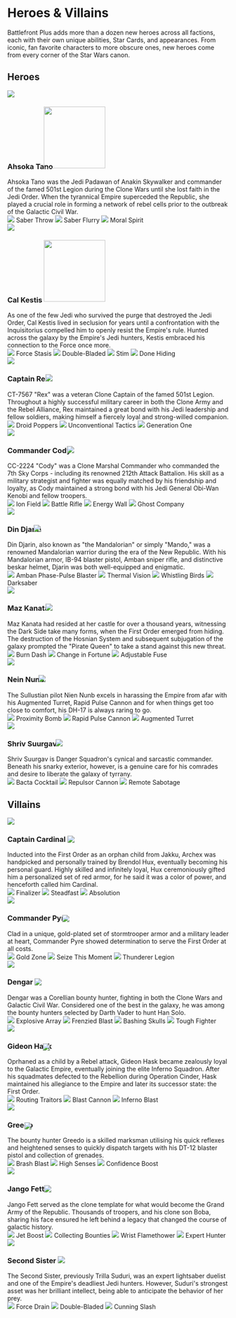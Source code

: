 # Heroes & Villains

Battlefront Plus adds more than a dozen new heroes across all factions, each with their own unique abilities, Star Cards, and appearances. From iconic, fan favorite characters to more obscure ones, new heroes come from every corner of the Star Wars canon.

## Heroes

<div class="hero">
  <img class="portrait" class="no-lb"  src="../../assets/portraits/Portait_Ahsoka.png">
  <div class="text">
    <h3 id="ahsoka">
      <strong>Ahsoka Tano</strong>
      <img class="weapon-saber" class="no-lb" style="margin-left: -1.5em; width: 140px; transform: translateY(-2px);" src="../../assets/abilities/heroes/ahsokatano/Weapons_AhsokaLightsabers.svg">
    </h3>
    <a>Ahsoka Tano was the Jedi Padawan of Anakin Skywalker and commander of the famed 501st Legion during the Clone Wars until she lost faith in the Jedi Order. When the tyrannical Empire superceded the Republic, she played a crucial role in forming a network of rebel cells prior to the outbreak of the Galactic Civil War.</a>
    <div>
    <a class="ability-item" data-text="Ahsoka throws one lightsaber forward while keeping the other to protect herself.">
      <img class="ability" class="no-lb" src="../../assets/abilities/heroes/ahsokatano/Ahsoka_SaberThrow.svg">
      <span class="ability-name">Saber Throw</span>
    </a>
    <a class="ability-item" data-text="Ahsoka closes the distance with a lunge attack.">
      <img class="ability" class="no-lb" src="../../assets/abilities/heroes/ahsokatano/Ahsoka_Flurry.svg">
      <span class="ability-name">Saber Flurry</span>
    </a>
    <a class="ability-item" data-text="Small and agile, Ahsoka sprints forward at high speeds, greatly improving her recharge times as she does so.">
      <img class="ability" class="no-lb" src="../../assets/abilities/heroes/ahsokatano/Ahsoka_CombatRush.svg">
      <span class="ability-name">Moral Spirit</span>
    </a>
    </div>
  </div>
</div>

<br style="display: block; content: ''; margin-top: 0;">

<div class="hero">
  <img class="portrait" class="no-lb"  src="../../assets/portraits/Portrait_CalKestis.png">
  <div class="text">
    <h3 id="cal">
      <strong>Cal Kestis</strong>
      <img class="weapon-saber" class="no-lb" style="margin-left: -0em; width: 140px; transform: translateY(-2px);" src="../../assets/abilities/heroes/calkestis/Weapons_CalLightsaber.svg">
    </h3>
    <a>As one of the few Jedi who survived the purge that destroyed the Jedi Order, Cal Kestis lived in seclusion for years until a confrontation with the Inquisitorius compelled him to openly resist the Empire's rule. Hunted across the galaxy by the Empire's Jedi hunters, Kestis embraced his connection to the Force once more.</a>
    <div>
    <a class="ability-item" data-text="Cal uses the Force to freeze enemies in front of him. By charging up this ability, he can extend the reach of this ability.">
      <img class="ability" class="no-lb" src="../../assets/abilities/heroes/calkestis/Cal_Freeze.svg">
      <span class="ability-name">Force Stasis</span>
    </a>
    <a class="ability-item" data-text="Cal switches forms to attack with a Double-Bladed lightsaber, increasing his stamina but reducing damage.">
      <img class="ability" class="no-lb" src="../../assets/abilities/heroes/calkestis/Cal_DoubleLightsaber.svg">
      <span class="ability-name">Double-Bladed</span>
    </a>
    <a class="ability-item" data-text="Cal injects himself with a Stim Canister, instantly replenishing a large portion of his health.">
      <img class="ability" class="no-lb" src="../../assets/abilities/heroes/calkestis/Cal_Stim.svg">
      <span class="ability-name">Stim</span>
    </a>
    <a class="ability-item" data-text="Cal recharges his abilities faster in combat. Defeating enemies will have a stronger effect than dealing damage.">
      <img class="ability" class="no-lb" src="../../assets/abilities/heroes/calkestis/Cal_KillRecharge.svg">
      <span class="ability-name">Done Hiding</span>
    </a>
    </div>
  </div>
</div>

<br style="display: block; content: ''; margin-top: 0;">

<div class="hero">
  <img class="portrait" class="no-lb"  src="../../assets/portraits/Portrait_CaptainRex.png">
  <div class="text">
    <h3 id="rex">
      <strong>Captain Rex</strong>
      <img class="weapon-blaster" class="no-lb" style="margin-left: -0.75em;" src="../../assets/abilities/heroes/captainrex/Weapons_RexDC-17Dual.svg">
    </h3>
    <a>CT-7567 "Rex" was a veteran Clone Captain of the famed 501st Legion. Throughout a highly successful military career in both the Clone Army and the Rebel Alliance, Rex maintained a great bond with his Jedi leadership and fellow soldiers, making himself a fiercely loyal and strong-willed companion.</a>
    <div>
    <a class="ability-item" data-text="Rex can throw up to three EMP grenades that will explode after a short time, stunning enemies.">
      <img class="ability" class="no-lb" src="../../assets/abilities/heroes/captainrex/Rex_Grenade.svg">
      <span class="ability-name">Droid Poppers</span>
    </a>
    <a class="ability-item" data-text="While active, enemies nearby to Rex will have all forms of healing blocked. Rex will additionally have increased sprint speed.">
      <img class="ability" class="no-lb" src="../../assets/abilities/heroes/captainrex/Rex_HealBlockAura.svg">
      <span class="ability-name">Unconventional Tactics</span>
    </a>
    <a class="ability-item" data-text="Generation one armor holds up, boosting Rex's health.">
      <img class="ability" class="no-lb" src="../../assets/abilities/heroes/captainrex/Rex_Fortify.svg">
      <span class="ability-name">Generation One</span>
    </a>
    </div>
  </div>
</div>

<br style="display: block; content: ''; margin-top: 0;">

<div class="hero">
  <img class="portrait" class="no-lb"  src="../../assets/portraits/Portait_CommanderCody.png">
  <div class="text">
    <h3 id="cody">
      <strong>Commander Cody</strong>
      <img class="weapon-blaster" class="no-lb" style="margin-left: -0.75em;" src="../../assets/abilities/heroes/commandercody/Weapons_CodyDC-15A.svg">
    </h3>
    <a>CC-2224 "Cody" was a Clone Marshal Commander who commanded the 7th Sky Corps - including its renowned 212th Attack Battalion. His skill as a military strategist and fighter was equally matched by his friendship and loyalty, as Cody maintained a strong bond with his Jedi General Obi-Wan Kenobi and fellow troopers.</a>
    <div>
    <a class="ability-item" data-text="Commander Cody activates an ion field that defuses incoming explosives and jams enemy blasters, as well as slowly damaging them over time.">
      <img class="ability" class="no-lb" src="../../assets/abilities/heroes/commandercody/Cody_DefuseDisrupt.svg">
      <span class="ability-name">Ion Field</span>
    </a>
    <a class="ability-item" data-text="Commander Cody swaps to an ion charged burst fire DC-15 for a limited time.">
      <img class="ability" class="no-lb" src="../../assets/abilities/heroes/commandercody/Cody_PierceShield.svg">
      <span class="ability-name">Battle Rifle</span>
    </a>
    <a class="ability-item" data-text="Deployable cover that is impervious to damage, but can be destroyed by attacking its central projector.">
      <img class="ability" class="no-lb" src="../../assets/abilities/heroes/commandercody/Cody_Shield.svg">
      <span class="ability-name">Energy Wall</span>
    </a>
    <a class="ability-item" data-text="Commander Cody deploys with 150 bonus health. While standing near allied Reinforcements and Heroes, he will passively regenerate lost health.">
      <img class="ability" class="no-lb" src="../../assets/abilities/heroes/commandercody/Cody_Sentinel.svg">
      <span class="ability-name">Ghost Company</span>
    </a>
    </div>
  </div>
</div>

<br style="display: block; content: ''; margin-top: 0;">

<div class="hero">
  <img class="portrait" class="no-lb"  src="../../assets/portraits/Portrait_DinDjarin.png">
  <div class="text">
    <h3 id="mando">
      <strong>Din Djarin</strong>
      <img class="weapon-blaster" class="no-lb" style="margin-left: -1.3em;" src="../../assets/abilities/heroes/dindjarin/Weapons_MandoIB94.svg">
    </h3>
    <a>Din Djarin, also known as "the Mandalorian" or simply "Mando," was a renowned Mandalorian warrior during the era of the New Republic. With his Mandalorian armor, IB-94 blaster pistol, Amban sniper rifle, and distinctive beskar helmet, Djarin was both well-equipped and enigmatic.</a>
    <div>
    <a class="ability-item" data-text="Equips a high power disruptor sniper rifle for a short time.">
      <img class="ability" class="no-lb" src="../../assets/abilities/heroes/dindjarin/Mando_AmbanSniper.svg">
      <span class="ability-name">Amban Phase-Pulse Blaster</span>
    </a>
    <a class="ability-item" data-text="Din Djarin's Helmet displays heat signatures, revealing nearby enemies.">
      <img class="ability" class="no-lb" src="../../assets/abilities/heroes/dindjarin/Mando_ThermalVision.svg">
      <span class="ability-name">Thermal Vision</span>
    </a>
    <a class="ability-item" data-text="Din Djarin fires a salvo of guided munitions that seek out nearby enemies.">
      <img class="ability" class="no-lb" src="../../assets/abilities/heroes/dindjarin/Mando_WhistlingBirds.svg">
      <span class="ability-name">Whistling Birds</span>
    </a>
    <a class="ability-item" data-text="When performing a melee attack, he will strike down nearby enemies with the Darksaber.">
      <img class="ability" class="no-lb" src="../../assets/abilities/heroes/dindjarin/Mando_Darksaber.svg">
      <span class="ability-name">Darksaber</span>
    </a>
    </div>
  </div>
</div>

<br style="display: block; content: ''; margin-top: 0;">

<div class="hero">
  <img class="portrait" class="no-lb"  src="../../assets/portraits/Portrait_MazKanata.png">
  <div class="text">
    <h3 id="maz">
      <strong>Maz Kanata</strong>
      <img class="weapon-blaster" class="no-lb" style="margin-left: -0.7em;" src="../../assets/abilities/heroes/mazkanata/Weapons_MazKanataDH-17R.svg">
    </h3>
    <a>Maz Kanata had resided at her castle for over a thousand years, witnessing the Dark Side take many forms, when the First Order emerged from hiding. The destruction of the Hosnian System and subsequent subjugation of the galaxy prompted the "Pirate Queen" to take a stand against this new threat.</a>
    <div>
    <a class="ability-item" data-text="Maz creates an extra volatile reaction to dash forward with her jetpack, causing burn damage to nearby enemies while it is active.">
      <img class="ability" class="no-lb" src="../../assets/abilities/heroes/mazkanata/MazKanata_BurnDash.svg">
      <span class="ability-name">Burn Dash</span>
    </a>
    <a class="ability-item" data-text="Enemies dealing damage to Maz will recieve a small amount of damage in return.">
      <img class="ability" class="no-lb" src="../../assets/abilities/heroes/mazkanata/MazKanata_Reflect.svg">
      <span class="ability-name">Change in Fortune</span>
    </a>
    <a class="ability-item" data-text="Maz equips an MPL-57 grenade launcher that will increase the projectile's fuse time, blast, and launch speed when the trigger is held.">
      <img class="ability" class="no-lb" src="../../assets/abilities/heroes/mazkanata/MazKanata_MPL.svg">
      <span class="ability-name">Adjustable Fuse</span>
    </a>
    </div>
  </div>
</div>

<br style="display: block; content: ''; margin-top: 0;">

<div class="hero">
  <img class="portrait" class="no-lb"  src="../../assets/portraits/Portrait_NienNunb.png">
  <div class="text">
    <h3 id="nein">
      <strong>Nein Nunb</strong>
      <img class="weapon-blaster" class="no-lb" style="margin-left: -1em;" src="../../assets/abilities/heroes/niennunb/Weapons_NienNunbDH-17.svg">
    </h3>
    <a>The Sullustian pilot Nien Nunb excels in harassing the Empire from afar with his Augmented Turret, Rapid Pulse Cannon and for when things get too close to comfort, his DH-17 is always raring to go.</a>
    <div>
    <a class="ability-item" data-text="Nien Nunb deploys a Detonite Charge, wired to blow when enemies enter its proximity.">
      <img class="ability" class="no-lb" src="../../assets/abilities/heroes/niennunb/NienNunb_ProximityBomb.svg">
      <span class="ability-name">Proximity Bomb</span>
    </a>
    <a class="ability-item" data-text="Switch to a modified DLT-20A Pulse Cannon configured for fast charging and high damage.">
      <img class="ability" class="no-lb" src="../../assets/abilities/heroes/niennunb/NienNunb_PulseCannon.svg">
      <span class="ability-name">Rapid Pulse Cannon</span>
    </a>
    <a class="ability-item" data-text="Deploy a blaster turret fitted with upgraded sensors for quicker lock-on time.">
      <img class="ability" class="no-lb" src="../../assets/abilities/heroes/niennunb/NienNunb_BlasterTurret.svg">
      <span class="ability-name">Augmented Turret</span>
    </a>
    </div>
  </div>
</div>

<br style="display: block; content: ''; margin-top: 0;">

<div class="hero">
  <img class="portrait" class="no-lb"  src="../../assets/portraits/Portrait_ShrivSuurgav.png">
  <div class="text">
    <h3 id="shriv">
      <strong>Shriv Suurgav</strong>
      <img class="weapon-blaster" class="no-lb" style="margin-left: -0.4em;" src="../../assets/abilities/heroes/shriv/Weapons_ShrivE-5C.svg">
    </h3>
    <a>Shriv Suurgav is Danger Squadron's cynical and sarcastic commander. Beneath his snarky exterior, however, is a genuine care for his comrades and desire to liberate the galaxy of tyrrany.</a>
    <div>
    <a class="ability-item" data-text="Shriv throws a modified Bacta Grenade that quickly restores and boosts health to allies, meanwhile enemies are damaged and have healing temporarily blocked.">
      <img class="ability" class="no-lb" src="../../assets/abilities/heroes/shriv/Shriv_BactaCocktail.svg">
      <span class="ability-name">Bacta Cocktail</span>
    </a>
    <a class="ability-item" data-text="CA-87 retro-fitted Jawa blaster that has been further modified to produce a powerful short-range shockwave, capable of knocking enemies off their feet.">
      <img class="ability" class="no-lb" src="../../assets/abilities/heroes/shriv/Shriv_RepulsorCannon.svg">
      <span class="ability-name">Repulsor Cannon</span>
    </a>
    <a class="ability-item" data-text="Shriv equips a set of macrobinoculars. Tagging enemies will disrupt their blasters and mark them for his entire team.">
      <img class="ability" class="no-lb" src="../../assets/abilities/heroes/shriv/Shriv_ScoutBinoculars.svg">
      <span class="ability-name">Remote Sabotage</span>
    </a>
    </div>
  </div>
</div>

## Villains

<div class="hero">
  <img class="portrait" class="no-lb"  src="../../assets/portraits/Portait_CaptainCardinal.png">
  <div class="text">
    <h3 id="cardinal">
      <strong>Captain Cardinal</strong>
      <img class="weapon-blaster" class="no-lb" style="transform: translateY(2px)" src="../../assets/abilities/heroes/captaincardinal/Weapons_CardinalF-11D.svg">
    </h3>
    <a>Inducted into the First Order as an orphan child from Jakku, Archex was handpicked and personally trained by Brendol Hux, eventually becoming his personal guard. Highly skilled and infinitely loyal, Hux ceremoniously gifted him a personalized set of red armor, for he said it was a color of power, and henceforth called him Cardinal.</a>
    <div>
    <a class="ability-item" data-text="Cardinal's F-11D has increased damage and accuracy. His armor and mobility are reduced">
      <img class="ability" class="no-lb" src="../../assets/abilities/heroes/captaincardinal/Cardinal_Damage.svg">
      <span class="ability-name">Finalizer</span>
    </a>
    <a class="ability-item" data-text="Cardinal is immune to crowd control abilities, preventing him from being knocked down or stunned. Additionally, his blaster has improved cooling. His damage and mobility are reduced.">
      <img class="ability" class="no-lb" src="../../assets/abilities/heroes/captaincardinal/Cardinal_Steadfast.svg">
      <span class="ability-name">Steadfast</span>
    </a>
    <a class="ability-item" data-text="Cardinal's mobility is increased, as is the rate of fire on the F-11D. His damage and armor are reduced.">
      <img class="ability" class="no-lb" src="../../assets/abilities/heroes/captaincardinal/Cardinal_Mobility.svg">
      <span class="ability-name">Absolution</span>
    </a>
    </div>
  </div>
</div>

<br style="display: block; content: ''; margin-top: 0;">

<div class="hero">
  <img class="portrait" class="no-lb"  src="../../assets/portraits/Portrait_CommanderPyre3.png">
  <div class="text">
    <h3 id="pyre">
      <strong>Commander Pyre</strong>
      <img class="weapon-blaster" class="no-lb" style="margin-left: -1.05em; transform: translateY(3px)" src="../../assets/abilities/heroes/commanderpyre/Weapons_PyreF-11D.svg">
    </h3>
    <a>Clad in a unique, gold-plated set of stormtrooper armor and a military leader at heart, Commander Pyre showed determination to serve the First Order at all costs.</a>
    <div>
    <a class="ability-item" data-text="Commander Pyre plants a device that boosts the health of nearby allies.">
      <img class="ability" class="no-lb" src="../../assets/abilities/heroes/commanderpyre/Pyre_DeployBoost.svg">
      <span class="ability-name">Gold Zone</span>
    </a>
    <a class="ability-item" data-text="Commander Pyre commands nearby allies to withstand all attacks, granting those around him a very high damage reduction for a short time.">
      <img class="ability" class="no-lb" src="../../assets/abilities/heroes/commanderpyre/Pyre_Might.svg">
      <span class="ability-name">Seize This Moment</span>
    </a>
    <a class="ability-item" data-text="Commander Pyre increases his damage and passively heals nearby allies.">
      <img class="ability" class="no-lb" src="../../assets/abilities/heroes/commanderpyre/Pyre_Laxus.svg">
      <span class="ability-name">Thunderer Legion</span>
    </a>
    </div>
  </div>
</div>

<br style="display: block; content: ''; margin-top: 0;">

<div class="hero">
  <img class="portrait" class="no-lb"  src="../../assets/portraits/Portrait_Dengar.png">
  <div class="text">
    <h3 id="dengar">
      <strong>Dengar</strong>
      <img class="weapon-blaster" class="no-lb" style="margin-left: 0em; transform: translateY(2px)" src="../../assets/abilities/heroes/dengar/Weapons_DengarDLT-19.svg">
    </h3>
    <a>Dengar was a Corellian bounty hunter, fighting in both the Clone Wars and Galactic Civil War. Considered one of the best in the galaxy, he was among the bounty hunters selected by Darth Vader to hunt Han Solo.</a>
    <div>
    <a class="ability-item" data-text="Dengar throws a handful of explosive devices, dealing heavy damage to anyone caught in the radius.">
      <img class="ability" class="no-lb" src="../../assets/abilities/heroes/dengar/Dengar_ExplosiveArray.svg">
      <span class="ability-name">Explosive Array</span>
    </a>
    <a class="ability-item" data-text="Dengar increases his blaster's rate of fire for a short amount of time.">
      <img class="ability" class="no-lb" src="../../assets/abilities/heroes/dengar/Dengar_FrenzyConfiguration.svg">
      <span class="ability-name">Frenzied Blast</span>
    </a>
    <a class="ability-item" data-text="Dengar raises his blaster overhead to bash an enemy into the ground.">
      <img class="ability" class="no-lb" src="../../assets/abilities/heroes/dengar/Dengar_HurricaneStrike.svg">
      <span class="ability-name">Bashing Skulls</span>
    </a>
    <a class="ability-item" data-text="Dengar has a special trait that brifly grants damage resistance upon deafeating enemies.">
      <img class="ability" class="no-lb" src="../../assets/abilities/heroes/dengar/Dengar_KillDR.svg">
      <span class="ability-name">Tough Fighter</span>
    </a>
    </div>
  </div>
</div>

<br style="display: block; content: ''; margin-top: 0;">

<div class="hero">
  <img class="portrait" class="no-lb"  src="../../assets/portraits/Portrait_Hask.png">
  <div class="text">
    <h3 id="hask">
      <strong>Gideon Hask</strong>
      <img class="weapon-blaster" class="no-lb" style="margin-left: -1.5em; transform: translateY(4px)" src="../../assets/abilities/heroes/gideonhask/Weapons_HaskRK-3.svg">
    </h3>
    <a>Oprhaned as a child by a Rebel attack, Gideon Hask became zealously loyal to the Galactic Empire, eventually joining the elite Inferno Squadron. After his squadmates defected to the Rebellion during Operation Cinder, Hask maintained his allegiance to the Empire and later its successor state: the First Order.</a>
    <div>
    <a class="ability-item" data-text="Hask reveals enemies within his line of sight to his allies. When revealed, they will have all forms of healing blocked.">
      <img class="ability" class="no-lb" src="../../assets/abilities/heroes/gideonhask/Hask_DebuffEnemy.svg">
      <span class="ability-name">Routing Traitors</span>
    </a>
    <a class="ability-item" data-text="Hask leads the charge with a modified E-11 Blast Cannon, passively boosting nearby allies with dsiruption immunity.">
      <img class="ability" class="no-lb" src="../../assets/abilities/heroes/gideonhask/Hask_BuffAlly.svg">
      <span class="ability-name">Blast Cannon</span>
    </a>
    <a class="ability-item" data-text="Hask charges up a volatile power blast that ignites a small flame upon impact.">
      <img class="ability" class="no-lb" src="../../assets/abilities/heroes/gideonhask/Hask_IncendiaryRounds.svg">
      <span class="ability-name">Inferno Blast</span>
    </a>
    </div>
  </div>
</div>

<br style="display: block; content: ''; margin-top: 0;">

<div class="hero">
  <img class="portrait" class="no-lb"  src="../../assets/portraits/Portrait_Greedo.png">
  <div class="text">
    <h3 id="greedo">
      <strong>Greedo</strong>
      <img class="weapon-blaster" class="no-lb" style="margin-left: -1.4em; transform: translateY(4px)" src="../../assets/abilities/heroes/greedo/Weapons_GreedoDT-12.svg">
    </h3>
    <a>The bounty hunter Greedo is a skilled marksman utilising his quick reflexes and heightened senses to quickly dispatch targets with his DT-12 blaster pistol and collection of grenades.</a>
    <div>
    <a class="ability-item" data-text="Throws a Thermal Detonator by default. While Confidence Boost is active, a Thermal Imploder is thrown instead.">
      <img class="ability" class="no-lb" src="../../assets/abilities/heroes/greedo/Greedo_Grenade.svg">
      <span class="ability-name">Brash Blast</span>
    </a>
    <a class="ability-item" data-text="Greedo boosts his senses, enabling him to detect enemies, even through walls.">
      <img class="ability" class="no-lb" src="../../assets/abilities/heroes/greedo/Greedo_HighSenses.svg">
      <span class="ability-name">High Senses</span>
    </a>
    <a class="ability-item" data-text="Greedo's DT-12 will deal increased damage, and his Brash Blast will upgrade to a Thermal Imploder and be recharged if in cooldown.">
      <img class="ability" class="no-lb" src="../../assets/abilities/heroes/greedo/Greedo_Confidence.svg">
      <span class="ability-name">Confidence Boost</span>
    </a>
    </div>
  </div>
</div>

<br style="display: block; content: ''; margin-top: 0;">

<div class="hero">
  <img class="portrait" class="no-lb"  src="../../assets/portraits/Portrait_JangoFett.png">
  <div class="text">
    <h3 id="jango">
      <strong>Jango Fett</strong>
      <img class="weapon-blaster" class="no-lb" style="margin-left: -0.25em; transform: translateY(2px)" src="../../assets/abilities/heroes/jangofett/Weapons_JangoWestars.svg">
    </h3>
    <a>Jango Fett served as the clone template for what would become the Grand Army of the Republic. Thousands of troopers, and his clone son Boba, sharing his face ensured he left behind a legacy that changed the course of galactic history.</a>
    <div>
    <a class="ability-item" data-text="Back mounted jetpack that utilizes burst thrusters to allow Jango to jet over large distances. It is well suited for traversing obstructions and evading danger.">
      <img class="ability" class="no-lb" src="../../assets/abilities/heroes/jangofett/Jango_JumpPack.svg">
      <span class="ability-name">Jet Boost</span>
    </a>
    <a class="ability-item" data-text="When dealing damage, Jango Fett gains bonus health. Upon getting kills, he is awarded extra Battle Points.">
      <img class="ability" class="no-lb" src="../../assets/abilities/heroes/jangofett/Jango_Collecting.svg">
      <span class="ability-name">Collecting Bounties</span>
    </a>
    <a class="ability-item" data-text="Jango briefly activates the flamethrower mounted in his gauntlet, incinerating enemies in front of him.">
      <img class="ability" class="no-lb" src="../../assets/abilities/heroes/jangofett/Jango_WristFlamethrower.svg">
      <span class="ability-name">Wrist Flamethower</span>
    </a>
    <a class="ability-item" data-text="Press/hold ZOOM to fire a Saberdart that significantly weakens enemies as well as damages them over time.">
      <img class="ability" class="no-lb" src="../../assets/abilities/heroes/jangofett/Jango_PoisonDart.svg">
      <span class="ability-name">Expert Hunter</span>
    </a>
    </div>
  </div>
</div>

<br style="display: block; content: ''; margin-top: 0;">

<div class="hero">
  <img class="portrait" class="no-lb"  src="../../assets/portraits/Portrait_SecondSister.png">
  <div class="text">
    <h3 id="trilla">
      <strong>Second Sister</strong>
      <img class="weapon-saber" class="no-lb" src="../../assets/abilities/heroes/secondsister/Weapons_SecondSisterLightsaber.svg">
    </h3>
    <a>The Second Sister, previously Trilla Suduri, was an expert lightsaber duelist and one of the Empire's deadliest Jedi hunters. However, Suduri's strongest asset was her brilliant intellect, being able to anticipate the behavior of her prey.</a>
    <div>
    <a class="ability-item" data-text="The Second Sister saps the life force from enemies in front of her to heal herself. This effect is amplified with a higher number of victims.">
      <img class="ability" class="no-lb" src="../../assets/abilities/heroes/secondsister/SecondSister_ForceDrain.svg">
      <span class="ability-name">Force Drain</span>
    </a>
    <a class="ability-item" data-text="The Second Sister switches forms to attack with a Double-Bladed lightsaber, increasing her stamina but reducing damage.">
      <img class="ability" class="no-lb" src="../../assets/abilities/heroes/secondsister/SecondSister_DoubleLightsaber.svg">
      <span class="ability-name">Double-Bladed</span>
    </a>
    <a class="ability-item" data-text="The Second Sister lunges forward with a deadly slash that knocks enemies onto the ground.">
      <img class="ability" class="no-lb" src="../../assets/abilities/heroes/secondsister/SecondSister_Lunge.svg">
      <span class="ability-name">Cunning Slash</span>
    </a>
    </div>
  </div>
</div>
